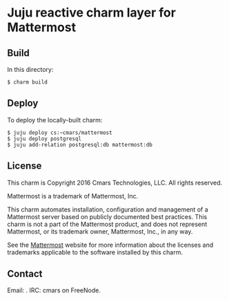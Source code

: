 # Juju reactive charm layer for Mattermost

## Build

In this directory:

    $ charm build

## Deploy

To deploy the locally-built charm:

    $ juju deploy cs:~cmars/mattermost
    $ juju deploy postgresql
    $ juju add-relation postgresql:db mattermost:db

## License

This charm is Copyright 2016 Cmars Technologies, LLC. All rights reserved.

Mattermost is a trademark of Mattermost, Inc.

This charm automates installation, configuration and management of a Mattermost
server based on publicly documented best practices. This charm is not a part of
the Mattermost product, and does not represent Mattermost, or its trademark
owner, Mattermost, Inc., in any way.

See the [Mattermost](http://www.mattermost.org/) website for more information
about the licenses and trademarks applicable to the software installed by this
charm.

## Contact

Email: <charmed at cmars.tech>.
IRC: cmars on FreeNode.
